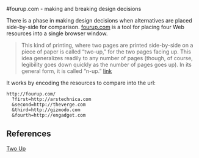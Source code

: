 #fourup.com - making and breaking design decisions

There is a phase in making design decisions when alternatives are placed side-by-side for comparison. [fourup.com](http://fourup.com) is a tool for placing four Web resources into a single browser window.

>This kind of printing, where two pages are printed side-by-side on a piece of paper is called “two-up,” for the two pages facing up. This idea generalizes readily to any number of pages (though, of course, legibility goes down quickly as the number of pages goes up). In its general form, it is called “n-up.”
 >[link](http://www.tailrecursive.org/postscript/nup.html)

It works by encoding the resources to compare into the url:

    http://fourup.com/
      ?first=http://arstechnica.com
      &second=http://theverge.com
      &third=http://gizmodo.com
      &fourth=http://engadget.com


## References

[Two Up](http://www.tailrecursive.org/postscript/nup.html)
